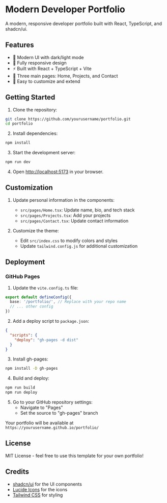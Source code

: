 # Modern Developer Portfolio

A modern, responsive developer portfolio built with React, TypeScript, and shadcn/ui.

## Features

- 🎨 Modern UI with dark/light mode
- 📱 Fully responsive design
- ⚡ Built with React + TypeScript + Vite
- 🎯 Three main pages: Home, Projects, and Contact
- 🔧 Easy to customize and extend

## Getting Started

1. Clone the repository:
```bash
git clone https://github.com/yourusername/portfolio.git
cd portfolio
```

2. Install dependencies:
```bash
npm install
```

3. Start the development server:
```bash
npm run dev
```

4. Open [http://localhost:5173](http://localhost:5173) in your browser.

## Customization

1. Update personal information in the components:
   - `src/pages/Home.tsx`: Update name, bio, and tech stack
   - `src/pages/Projects.tsx`: Add your projects
   - `src/pages/Contact.tsx`: Update contact information

2. Customize the theme:
   - Edit `src/index.css` to modify colors and styles
   - Update `tailwind.config.js` for additional customization

## Deployment

### GitHub Pages

1. Update the `vite.config.ts` file:
```typescript
export default defineConfig({
  base: '/portfolio/', // Replace with your repo name
  // ... other config
})
```

2. Add a deploy script to `package.json`:
```json
{
  "scripts": {
    "deploy": "gh-pages -d dist"
  }
}
```

3. Install gh-pages:
```bash
npm install -D gh-pages
```

4. Build and deploy:
```bash
npm run build
npm run deploy
```

5. Go to your GitHub repository settings:
   - Navigate to "Pages"
   - Set the source to "gh-pages" branch

Your portfolio will be available at `https://yourusername.github.io/portfolio/`

## License

MIT License - feel free to use this template for your own portfolio!

## Credits

- [shadcn/ui](https://ui.shadcn.com/) for the UI components
- [Lucide Icons](https://lucide.dev/) for the icons
- [Tailwind CSS](https://tailwindcss.com/) for styling
